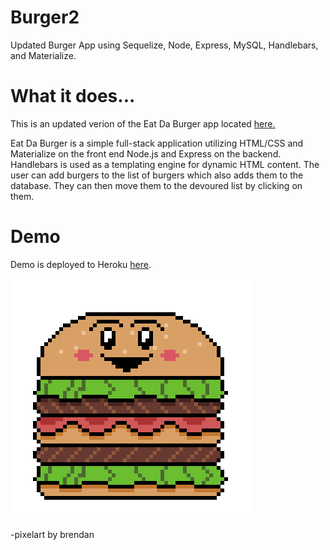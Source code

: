 # Burger2
Updated Burger App using Sequelize, Node, Express, MySQL, Handlebars, and Materialize.

What it does...
=====================================================
This is an updated verion of the Eat Da Burger app located <a href="https://github.com/bmccaw/Eat_Da_Burger">here.</a>

Eat Da Burger is a simple full-stack application utilizing HTML/CSS and Materialize on the front end Node.js and Express on the backend. Handlebars is used as a templating engine for dynamic HTML content. The user can add burgers to the list of burgers which also adds them to the database. They can then move them to the devoured list by clicking on them. 

Demo
=====================================================
Demo is deployed to Heroku <a href="https://bmc-burger2.herokuapp.com/">here</a>.

![Screenshot](https://raw.githubusercontent.com/bmccaw/Eat_Da_Burger/master/public/assets/img/burger.gif)<br/>

-pixelart by brendan


